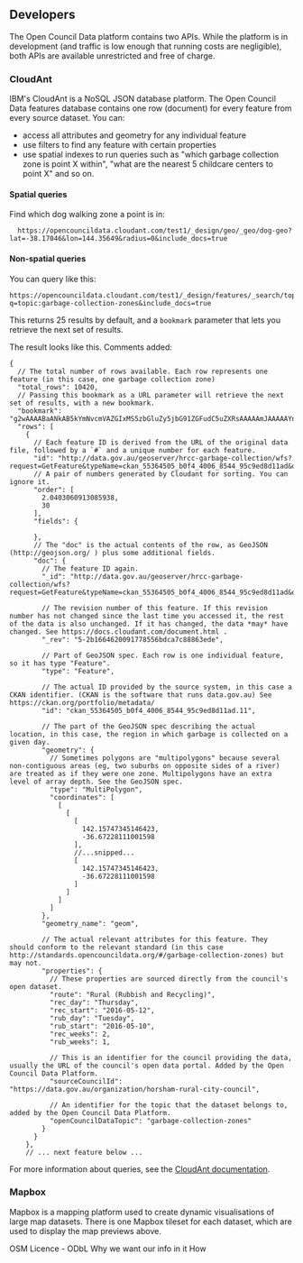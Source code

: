## Developers

The Open Council Data platform contains two APIs. While the platform is in development (and traffic is low enough that running costs are negligible), both APIs are available unrestricted and free of charge.

### CloudAnt 

IBM's CloudAnt is a NoSQL JSON database platform. The Open Council Data features database contains one row (document) for every feature from every source dataset. You can:

- access all attributes and geometry for any individual feature
- use filters to find any feature with certain properties
- use spatial indexes to run queries such as "which garbage collection zone is point X within", "what are the nearest 5 childcare centers to point X" and so on.

#### Spatial queries
  
Find which dog walking zone a point is in:

```
  https://opencouncildata.cloudant.com/test1/_design/geo/_geo/dog-geo?lat=-38.17046&lon=144.35649&radius=0&include_docs=true
```

#### Non-spatial queries

You can query like this:

```
https://opencouncildata.cloudant.com/test1/_design/features/_search/topics?q=topic:garbage-collection-zones&include_docs=true
```

This returns 25 results by default, and a `bookmark` parameter that lets you retrieve the next set of results.

The result looks like this. Comments added:

```
{
  // The total number of rows available. Each row represents one feature (in this case, one garbage collection zone)
  "total_rows": 10420,
  // Passing this bookmark as a URL parameter will retrieve the next set of results, with a new bookmark.
  "bookmark": "g2wAAAABaANkAB5kYmNvcmVAZGIxMS5zbGluZy5jbG91ZGFudC5uZXRsAAAAAmJAAAAAYn____9qaAJGQABSjAAAAABhNmo",
  "rows": [
    {
      // Each feature ID is derived from the URL of the original data file, followed by a `#` and a unique number for each feature.
      "id": "http://data.gov.au/geoserver/hrcc-garbage-collection/wfs?request=GetFeature&typeName=ckan_55364505_b0f4_4006_8544_95c9ed8d11ad&outputFormat=json#10",
      // A pair of numbers generated by Cloudant for sorting. You can ignore it.
      "order": [
        2.0403060913085938,
        30
      ],
      "fields": {
        
      },
      // The "doc" is the actual contents of the row, as GeoJSON (http://geojson.org/ ) plus some additional fields.
      "doc": {
        // The feature ID again.
        "_id": "http://data.gov.au/geoserver/hrcc-garbage-collection/wfs?request=GetFeature&typeName=ckan_55364505_b0f4_4006_8544_95c9ed8d11ad&outputFormat=json#10",
        
        // The revision number of this feature. If this revision number has not changed since the last time you accessed it, the rest of the data is also unchanged. If it has changed, the data *may* have changed. See https://docs.cloudant.com/document.html .
        "_rev": "5-2b1664620091778556bdca7c88863ede",
        
        // Part of GeoJSON spec. Each row is one individual feature, so it has type "Feature".
        "type": "Feature",
        
        // The actual ID provided by the source system, in this case a CKAN identifier. (CKAN is the software that runs data.gov.au) See https://ckan.org/portfolio/metadata/
        "id": "ckan_55364505_b0f4_4006_8544_95c9ed8d11ad.11",
        
        // The part of the GeoJSON spec describing the actual location, in this case, the region in which garbage is collected on a given day.
        "geometry": {
          // Sometimes polygons are "multipolygons" because several non-contiguous areas (eg, two suburbs on opposite sides of a river) are treated as if they were one zone. Multipolygons have an extra level of array depth. See the GeoJSON spec.
          "type": "MultiPolygon",
          "coordinates": [
            [
              [
                [
                  142.15747345146423,
                  -36.67228111001598
                ],
                //...snipped...
                [
                  142.15747345146423,
                  -36.67228111001598
                ]
              ]
            ]
          ]
        },
        "geometry_name": "geom",

        // The actual relevant attributes for this feature. They should conform to the relevant standard (in this case http://standards.opencouncildata.org/#/garbage-collection-zones) but may not.
        "properties": {
          // These properties are sourced directly from the council's open dataset.
          "route": "Rural (Rubbish and Recycling)",
          "rec_day": "Thursday",
          "rec_start": "2016-05-12",
          "rub_day": "Tuesday",
          "rub_start": "2016-05-10",
          "rec_weeks": 2,
          "rub_weeks": 1,

          // This is an identifier for the council providing the data, usually the URL of the council's open data portal. Added by the Open Council Data Platform.
          "sourceCouncilId": "https://data.gov.au/organization/horsham-rural-city-council",

          // An identifier for the topic that the dataset belongs to, added by the Open Council Data Platform.
          "openCouncilDataTopic": "garbage-collection-zones"
        }
      }
    },
    // ... next feature below ...
```

For more information about queries, see the [CloudAnt documentation](https://docs.cloudant.com/search.html#query-syntax).


### Mapbox

Mapbox is a mapping platform used to create dynamic visualisations of large map datasets. There is one Mapbox tileset for each dataset, which are used to display the map previews above.



OSM
Licence - ODbL
Why we want our info in it
How
